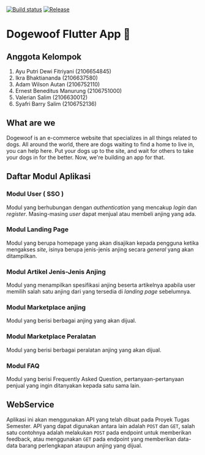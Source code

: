 [![Build status](https://build.appcenter.ms/v0.1/apps/92418837-9f7d-4633-86c6-0f8fafd1bf94/branches/main/badge)](https://appcenter.ms)
[![Release](https://github.com/PBP-E06/Flutter-Dogewoof/actions/workflows/release.yaml/badge.svg)](https://github.com/PBP-E06/Flutter-Dogewoof/actions/workflows/release.yaml)

# Dogewoof Flutter App :dog:

## Anggota Kelompok
1. Ayu Putri Dewi Fitriyani (2106654845)
2. Ikra Bhaktiananda (2106637580)
3. Adam Wilson Autan (2106752110)
4. Ernest Beneditus Manurung (2106751000)
5. Valerian Salim (2106630012)
6. Syafri Barry Salim (2106752136)

## What are we

Dogewoof is an e-commerce website that specializes in all things related to dogs. All around the world, there are dogs waiting to find a home to live in, you can help here. Put your dogs up to the site, and wait for others to take your dogs in for the better. Now, we're building an app for that.

## Daftar Modul Aplikasi

### Modul User ( SSO )
Modul yang berhubungan dengan *authentication* yang mencakup *login* dan *register*. Masing-masing *user* dapat menjual atau membeli anjing yang ada.

### Modul Landing Page 
Modul yang berupa homepage yang akan disajikan kepada pengguna ketika mengakses *site*, isinya berupa jenis-jenis anjing secara *general* yang akan ditampilkan.

### Modul Artikel Jenis-Jenis Anjing
Modul yang menampilkan spesifikasi anjing beserta artikelnya apabila user memilih salah satu anjing dari yang tersedia di *landing page* sebelumnya.

### Modul Marketplace anjing
Modul yang berisi berbagai anjing yang akan dijual.

### Modul Marketplace Peralatan
Modul yang berisi berbagai peralatan anjing yang akan dijual.

### Modul FAQ
Modul yang berisi Frequently Asked Question, pertanyaan-pertanyaan penjual yang ingin ditanyakan kepada satu sama lain.

## WebService
Aplikasi ini akan menggunakan API yang telah dibuat pada Proyek Tugas Semester. API yang dapat digunakan antara lain adalah `POST` dan `GET`, salah satu contohnya adalah melakukan `POST` pada endpoint untuk memberikan feedback, atau menggunakan `GET` pada endpoint yang memberikan data-data barang perlengkapan ataupun anjing yang dijual.

